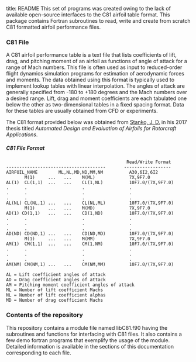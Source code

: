 title: README
This set of programs was created owing to the lack of available open-source interfaces to the C81 airfoil table format. This package contains Fortran subroutines to read, write and create from scratch C81 formatted airfoil performance files.

### C81 File
A C81 airfoil performance table is a text file that lists coefficients of lift, drag, and pitching moment of an airfoil as functions of angle of attack for a range of Mach numbers. This file is often used as input to reduced-order flight dynamics simulation programs for estimation of aerodynamic forces and moments. The data obtained using this format is typically used to implement lookup tables with linear interpolation. The angles of attack are generally specified from -180 to +180 degrees and the Mach numbers over a desired range. Lift, drag and moment coefficients are each tabulated one below the other as two-dimensional tables in a fixed spacing format. Data for these tables are usually obtained from CFD or experiments.

The C81 format provided below was obtained from [Stanko, J. D.](https://etda.libraries.psu.edu/catalog/14464jds5668) in his 2017 thesis titled _Automated Design and Evaluation of Airfoils for Rotorcraft Applications_.


##### C81 File Format
```
                                              Read/Write Format
--------------------------------------       ------------------
AIRFOIL_NAME        ML,NL,MD,ND,MM,NM          A30,6I2,6I2 
       M(1)     ...   ...    M(ML)             7X,9F7.0 
AL(1)  CL(1,1)  ...   ...    CL(1,NL)          10F7.0/(7X,9F7.0) 
.      .                     .                 .
.      .                     .                 .
.      .                     .                 .
AL(NL) CL(NL,1) ...   ...    CL(NL,ML)         10F7.0/(7X,9F7.0) 
       M(1)     ...   ...    M(MD)             7X,9F7.0 
AD(1) CD(1,1)   ...   ...    CD(1,ND)          10F7.0/(7X,9F7.0) 
.      .                     .                 .
.      .                     .                 .
.      .                     .                 .
AD(ND) CD(ND,1) ...   ...    CD(ND,MD)         10F7.0/(7X,9F7.0) 
       M(1)     ...   ...    M(MM)             7X,9F7.0 
AM(1)  CM(1,1)  ...   ...    CM(1,NM)          10F7.0/(7X,9F7.0) 
.      .                     .                 .
.      .                     .                 .
.      .                     .                 .
AM(NM) CM(NM,1) ...   ...    CM(NM,MM)         10F7.0/(7X,9F7.0) 

AL = Lift coefficient angles of attack 
AD = Drag coefficient angles of attack 
AM = Pitching moment coefficient angles of attack 
ML = Number of lift coefficient Machs 
NL = Number of lift coefficient alphas 
MD = Number of drag coefficient Machs 
```

### Contents of the repository
This repository contains a module file named libC81.f90 having the subroutines and functions for interfacing with C81 files. It also contains a few demo fortran programs that exemplify the usage of the module. Detailed information is available in the sections of this documentation corresponding to each file.
